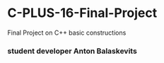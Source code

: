 # C-PLUS-16-Final-Project
Final Project on C++ basic constructions
### student developer Anton Balaskevits

